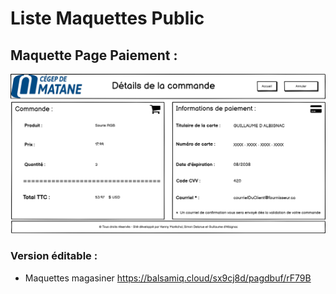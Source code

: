 # Liste Maquettes Public
## Maquette Page Paiement :
![](https://github.com/cegepmatane/projet-web-2021-GuiKenSim/blob/master/doc/maquettes/public/public-paiement.png)
### Version éditable :
- Maquettes magasiner https://balsamiq.cloud/sx9cj8d/pagdbuf/rF79B
